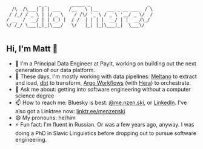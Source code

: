 
```
            _ _         _____ _                     _ 
  /\  /\___| | | ___   /__   \ |__   ___ _ __ ___  / \
 / /_/ / _ \ | |/ _ \    / /\/ '_ \ / _ \ '__/ _ \/  /
/ __  /  __/ | | (_) |  / /  | | | |  __/ | |  __/\_/ 
\/ /_/ \___|_|_|\___/   \/   |_| |_|\___|_|  \___\/   
                                                      
```



## Hi, I'm Matt 👋

* 💼 I'm a Principal Data Engineer at PayIt, working on building out the next generation of our data platform.
* 🌱 These days, I'm mostly working with data pipelines: [Meltano](https://meltano.com/) to extract and load, [dbt](https://www.getdbt.com/) to transform, [Argo Workflows](https://argoproj.github.io/argo-workflows/) (with [Hera](https://hera.readthedocs.io/en/latest/)) to orchestrate.
* 💬 Ask me about: getting into software engineering without a computer science degree
* 📫 How to reach me: Bluesky is best: [@me.nzen.ski](https://bsky.app/profile/me.nzen.ski), or [LinkedIn](https://www.linkedin.com/in/menzenski/). I've also got a Linktree now: [linktr.ee/menzenski](https://linktr.ee/menzenski)
* 😄 My pronouns: he/him
* ⚡ Fun fact: I'm fluent in Russian. Or was a few years ago, anyway. I was doing a PhD in Slavic Linguistics before dropping out to pursue software engineering.

<!--
**menzenski/menzenski** is a ✨ _special_ ✨ repository because its `README.md` (this file) appears on your GitHub profile.

Here are some ideas to get you started:

- 🔭 I’m currently working on ...
- 🌱 I’m currently learning ...
- 👯 I’m looking to collaborate on ...
- 🤔 I’m looking for help with ...
- 💬 Ask me about ...
- 📫 How to reach me: ...
- 😄 Pronouns: ...
- ⚡ Fun fact: ...
-->
